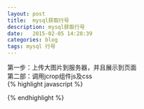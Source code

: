 ```yaml
---
layout: post
title:  mysql获取行号
description: mysql获取行号
date:   2015-02-05 14:28:39
categories: blog
tags: mysql 行号
---
```

第一步：上传大图片到服务器，并且展示到页面  
第二部：调用jcrop组件js及css  
{% highlight javascript %}
<script src="${ctx}/js/jquery-jcrop/jquery.Jcrop.js"></script>    
<link rel="stylesheet" href="${ctx}/css/jquery-jcrop/jquery.Jcrop.css" type="text/css" />  
{% endhighlight %}


